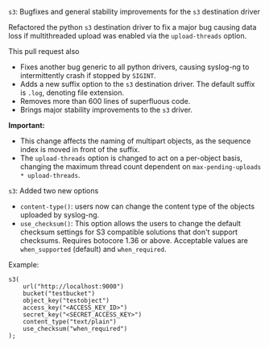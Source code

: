 `s3`: Bugfixes and general stability improvements for the `s3` destination driver

Refactored the python `s3` destination driver to fix a major bug causing data loss if multithreaded upload was
enabled via the `upload-threads` option.

This pull request also
* Fixes another bug generic to all python drivers, causing syslog-ng to intermittently crash if stopped by `SIGINT`.
* Adds a new suffix option to the `s3` destination driver. The default suffix is `.log`, denoting file extension.
* Removes more than 600 lines of superfluous code.
* Brings major stability improvements to the `s3` driver.

**Important:**
* This change affects the naming of multipart objects, as the sequence index is moved in front of the suffix.
* The `upload-threads` option is changed to act on a per-object basis, changing the maximum thread count
dependent on `max-pending-uploads * upload-threads`.

`s3`: Added two new options

* `content-type()`: users now can change the content type of the objects uploaded by syslog-ng.
* `use_checksum()`: This option allows the users to change the default checksum settings for
S3 compatible solutions that don't support checksums. Requires botocore 1.36 or above. Acceptable values are
`when_supported` (default) and `when_required`.

Example:
```
s3(
	url("http://localhost:9000")
	bucket("testbucket")
	object_key("testobject")
	access_key("<ACCESS_KEY_ID>")
	secret_key("<SECRET_ACCESS_KEY>")
	content_type("text/plain")
	use_checksum("when_required")
);
```
